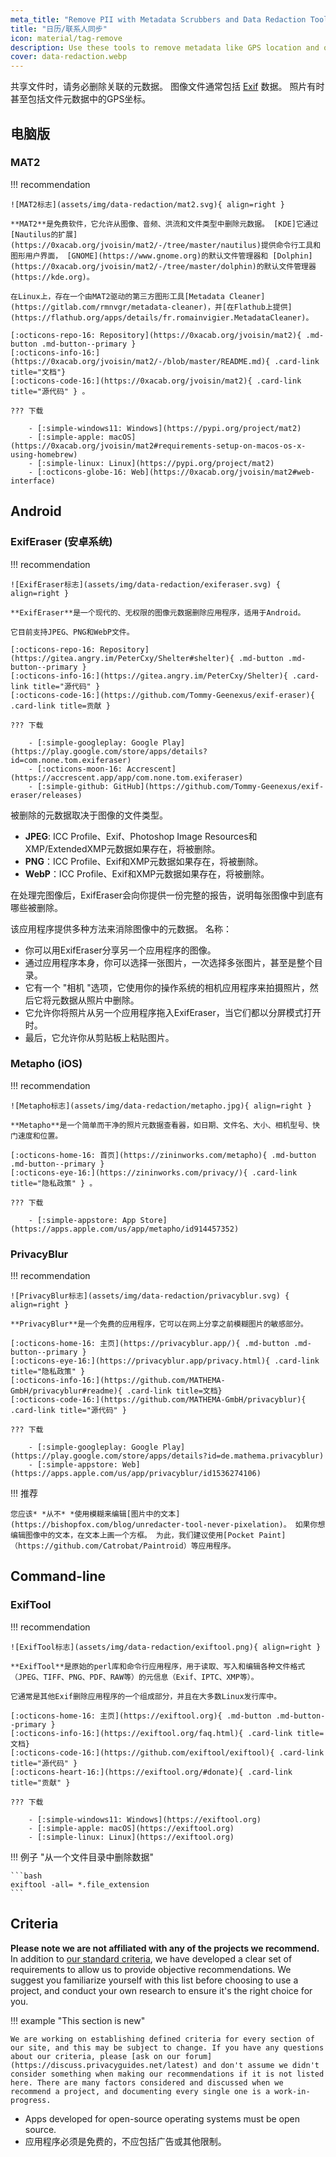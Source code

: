 ```yaml
---
meta_title: "Remove PII with Metadata Scrubbers and Data Redaction Tools - Privacy Guides"
title: "日历/联系人同步"
icon: material/tag-remove
description: Use these tools to remove metadata like GPS location and other identifying information from photos and files you share.
cover: data-redaction.webp
---
```


共享文件时，请务必删除关联的元数据。 图像文件通常包括 [Exif](https://en.wikipedia.org/wiki/Exif) 数据。 照片有时甚至包括文件元数据中的GPS坐标。

## 电脑版

### MAT2

!!! recommendation

    ![MAT2标志](assets/img/data-redaction/mat2.svg){ align=right }
    
    **MAT2**是免费软件，它允许从图像、音频、洪流和文件类型中删除元数据。 [KDE]它通过[Nautilus的扩展](https://0xacab.org/jvoisin/mat2/-/tree/master/nautilus)提供命令行工具和图形用户界面， [GNOME](https://www.gnome.org)的默认文件管理器和 [Dolphin](https://0xacab.org/jvoisin/mat2/-/tree/master/dolphin)的默认文件管理器(https://kde.org)。
    
    在Linux上，存在一个由MAT2驱动的第三方图形工具[Metadata Cleaner](https://gitlab.com/rmnvgr/metadata-cleaner)，并[在Flathub上提供](https://flathub.org/apps/details/fr.romainvigier.MetadataCleaner)。
    
    [:octicons-repo-16: Repository](https://0xacab.org/jvoisin/mat2){ .md-button .md-button--primary }
    [:octicons-info-16:](https://0xacab.org/jvoisin/mat2/-/blob/master/README.md){ .card-link title="文档"}
    [:octicons-code-16:](https://0xacab.org/jvoisin/mat2){ .card-link title="源代码" } 。
    
    ??? 下载
    
        - [:simple-windows11: Windows](https://pypi.org/project/mat2)
        - [:simple-apple: macOS](https://0xacab.org/jvoisin/mat2#requirements-setup-on-macos-os-x-using-homebrew)
        - [:simple-linux: Linux](https://pypi.org/project/mat2)
        - [:octicons-globe-16: Web](https://0xacab.org/jvoisin/mat2#web-interface)

## Android

### ExifEraser (安卓系统)

!!! recommendation

    ![ExifEraser标志](assets/img/data-redaction/exiferaser.svg) { align=right }
    
    **ExifEraser**是一个现代的、无权限的图像元数据删除应用程序，适用于Android。
    
    它目前支持JPEG、PNG和WebP文件。
    
    [:octicons-repo-16: Repository](https://gitea.angry.im/PeterCxy/Shelter#shelter){ .md-button .md-button--primary }
    [:octicons-info-16:](https://gitea.angry.im/PeterCxy/Shelter){ .card-link title="源代码" }
    [:octicons-code-16:](https://github.com/Tommy-Geenexus/exif-eraser){ .card-link title=贡献 }
    
    ??? 下载
    
        - [:simple-googleplay: Google Play](https://play.google.com/store/apps/details?id=com.none.tom.exiferaser)
        - [:octicons-moon-16: Accrescent](https://accrescent.app/app/com.none.tom.exiferaser)
        - [:simple-github: GitHub](https://github.com/Tommy-Geenexus/exif-eraser/releases)

被删除的元数据取决于图像的文件类型。

- **JPEG**: ICC Profile、Exif、Photoshop Image Resources和XMP/ExtendedXMP元数据如果存在，将被删除。
- **PNG**：ICC Profile、Exif和XMP元数据如果存在，将被删除。
- **WebP**：ICC Profile、Exif和XMP元数据如果存在，将被删除。

在处理完图像后，ExifEraser会向你提供一份完整的报告，说明每张图像中到底有哪些被删除。

该应用程序提供多种方法来消除图像中的元数据。 名称：

- 你可以用ExifEraser分享另一个应用程序的图像。
- 通过应用程序本身，你可以选择一张图片，一次选择多张图片，甚至是整个目录。
- 它有一个 "相机 "选项，它使用你的操作系统的相机应用程序来拍摄照片，然后它将元数据从照片中删除。
- 它允许你将照片从另一个应用程序拖入ExifEraser，当它们都以分屏模式打开时。
- 最后，它允许你从剪贴板上粘贴图片。

### Metapho (iOS)

!!! recommendation

    ![Metapho标志](assets/img/data-redaction/metapho.jpg){ align=right }
    
    **Metapho**是一个简单而干净的照片元数据查看器，如日期、文件名、大小、相机型号、快门速度和位置。
    
    [:octicons-home-16: 首页](https://zininworks.com/metapho){ .md-button .md-button--primary }
    [:octicons-eye-16:](https://zininworks.com/privacy/){ .card-link title="隐私政策" } 。
    
    ??? 下载
    
        - [:simple-appstore: App Store](https://apps.apple.com/us/app/metapho/id914457352)

### PrivacyBlur

!!! recommendation

    ![PrivacyBlur标志](assets/img/data-redaction/privacyblur.svg) { align=right }
    
    **PrivacyBlur**是一个免费的应用程序，它可以在网上分享之前模糊图片的敏感部分。
    
    [:octicons-home-16: 主页](https://privacyblur.app/){ .md-button .md-button--primary }
    [:octicons-eye-16:](https://privacyblur.app/privacy.html){ .card-link title="隐私政策" }
    [:octicons-info-16:](https://github.com/MATHEMA-GmbH/privacyblur#readme){ .card-link title=文档}
    [:octicons-code-16:](https://github.com/MATHEMA-GmbH/privacyblur){ .card-link title="源代码" }
    
    ??? 下载
    
        - [:simple-googleplay: Google Play](https://play.google.com/store/apps/details?id=de.mathema.privacyblur)
        - [:simple-appstore: Web](https://apps.apple.com/us/app/privacyblur/id1536274106)

!!! 推荐

    您应该* *从不* *使用模糊来编辑[图片中的文本](https://bishopfox.com/blog/unredacter-tool-never-pixelation)。 如果你想编辑图像中的文本，在文本上画一个方框。 为此，我们建议使用[Pocket Paint]（https://github.com/Catrobat/Paintroid）等应用程序。

## Command-line

### ExifTool

!!! recommendation

    ![ExifTool标志](assets/img/data-redaction/exiftool.png){ align=right }
    
    **ExifTool**是原始的perl库和命令行应用程序，用于读取、写入和编辑各种文件格式（JPEG、TIFF、PNG、PDF、RAW等）的元信息（Exif、IPTC、XMP等）。
    
    它通常是其他Exif删除应用程序的一个组成部分，并且在大多数Linux发行库中。
    
    [:octicons-home-16: 主页](https://exiftool.org){ .md-button .md-button--primary }
    [:octicons-info-16:](https://exiftool.org/faq.html){ .card-link title=文档}
    [:octicons-code-16:](https://github.com/exiftool/exiftool){ .card-link title="源代码" }
    [:octicons-heart-16:](https://exiftool.org/#donate){ .card-link title="贡献" }
    
    ??? 下载
    
        - [:simple-windows11: Windows](https://exiftool.org)
        - [:simple-apple: macOS](https://exiftool.org)
        - [:simple-linux: Linux](https://exiftool.org)

!!! 例子 "从一个文件目录中删除数据"

    ```bash
    exiftool -all= *.file_extension
    ```

## Criteria

**Please note we are not affiliated with any of the projects we recommend.** In addition to [our standard criteria](about/criteria.md), we have developed a clear set of requirements to allow us to provide objective recommendations. We suggest you familiarize yourself with this list before choosing to use a project, and conduct your own research to ensure it's the right choice for you.

!!! example "This section is new"

    We are working on establishing defined criteria for every section of our site, and this may be subject to change. If you have any questions about our criteria, please [ask on our forum](https://discuss.privacyguides.net/latest) and don't assume we didn't consider something when making our recommendations if it is not listed here. There are many factors considered and discussed when we recommend a project, and documenting every single one is a work-in-progress.

- Apps developed for open-source operating systems must be open source.
- 应用程序必须是免费的，不应包括广告或其他限制。
